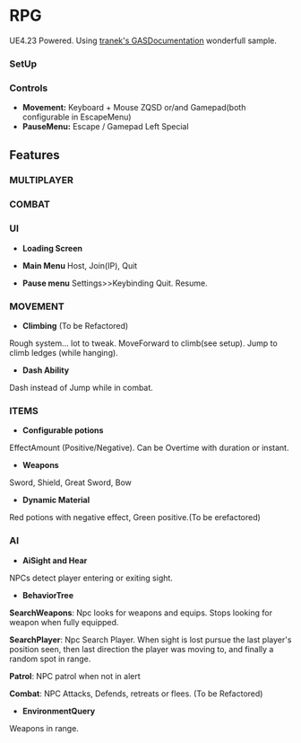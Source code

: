 # RPG
UE4.23 Powered.
Using [tranek's GASDocumentation](https://github.com/tranek/GASDocumentation) wonderfull sample.

### SetUp


### Controls
+ **Movement:** Keyboard + Mouse ZQSD or/and Gamepad(both configurable in EscapeMenu)
+ **PauseMenu:** Escape / Gamepad Left Special

## Features

### MULTIPLAYER

### COMBAT

### UI

+ **Loading Screen**

+ **Main Menu**
Host, Join(IP), Quit

+ **Pause menu**
Settings>>Keybinding 
Quit.
Resume.

### MOVEMENT

+ **Climbing** (To be Refactored)

Rough system... lot to tweak.
MoveForward to climb(see setup).
Jump to climb ledges (while hanging).

+ **Dash Ability**

Dash instead of Jump while in combat.

### ITEMS

+ **Configurable potions**

EffectAmount (Positive/Negative).
Can be Overtime with duration or instant.

+ **Weapons**

Sword, Shield, Great Sword, Bow

+ **Dynamic Material**

Red potions with negative effect, Green positive.(To be erefactored)

### AI

+ **AiSight and Hear**

NPCs detect player entering or exiting sight.

+ **BehaviorTree**

**SearchWeapons**: Npc looks for weapons and equips.
Stops looking for weapon when fully equipped.

**SearchPlayer**: Npc Search Player.
When sight is lost pursue the last player's position seen,
then last direction the player was moving to, and finally a random spot in range.

**Patrol**: NPC patrol when not in alert

**Combat**: NPC Attacks, Defends, retreats or flees. (To be Refactored)

+ **EnvironmentQuery**

Weapons in range.
